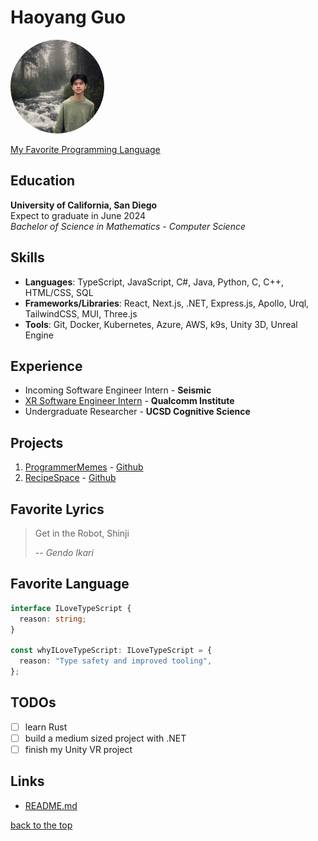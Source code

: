 # Haoyang Guo
<!-- ![profile](pictures/profile.jpg) -->
<img src="./pictures/profile.jpg" alt="profile pic" width="150" style="border-radius: 50%;"/>

[My Favorite Programming Language](#favorite-language)

## Education
**University of California, San Diego**<br />
Expect to graduate in June 2024<br />
*Bachelor of Science in Mathematics - Computer Science*
## Skills
- **Languages**: TypeScript, JavaScript, C#, Java, Python, C, C++, HTML/CSS, SQL
- **Frameworks/Libraries**:  React, Next.js, .NET, Express.js, Apollo, Urql, TailwindCSS, MUI, Three.js
- **Tools**: Git, Docker, Kubernetes, Azure, AWS, k9s, Unity 3D, Unreal Engine
## Experience
- Incoming Software Engineer Intern - **Seismic**
- [XR Software Engineer Intern](https://cyberarch.pages.nrp-nautilus.io/cyberarchweb/) - **Qualcomm Institute**
- Undergraduate Researcher - **UCSD Cognitive Science**
## Projects
1. [ProgrammerMemes](https://programmermemes.dhguo.dev/) - [Github](https://github.com/HaoyangGuo/recipe-space)
2. [RecipeSpace](https://recipe-space.dhguo.dev/) - [Github](https://github.com/HaoyangGuo/rslash-programmermemes)
## Favorite Lyrics
> Get in the Robot, Shinji
> 
> -- <cite>Gendo Ikari</cite>
## Favorite Language
```typescript
interface ILoveTypeScript {
  reason: string;
}

const whyILoveTypeScript: ILoveTypeScript = {
  reason: "Type safety and improved tooling",
};
```
## TODOs
- [ ] learn Rust
- [ ] build a medium sized project with .NET
- [ ] finish my Unity VR project

## Links
- [README.md](./README.md)

[back to the top](#haoyang-guo)

